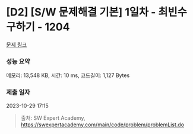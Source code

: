 # [D2] [S/W 문제해결 기본] 1일차 - 최빈수 구하기 - 1204 

[문제 링크](https://swexpertacademy.com/main/code/problem/problemDetail.do?contestProbId=AV13zo1KAAACFAYh) 

### 성능 요약

메모리: 13,548 KB, 시간: 10 ms, 코드길이: 1,127 Bytes

### 제출 일자

2023-10-29 17:15



> 출처: SW Expert Academy, https://swexpertacademy.com/main/code/problem/problemList.do